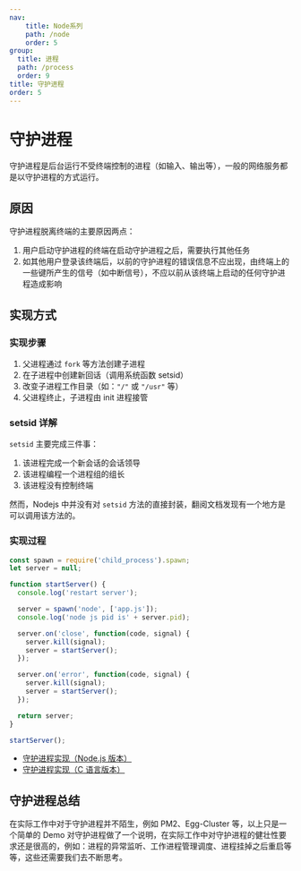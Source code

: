 ```yaml
---
nav:
    title: Node系列
    path: /node
    order: 5
group:
  title: 进程
  path: /process
  order: 9
title: 守护进程
order: 5
---
```


# 守护进程

守护进程是后台运行不受终端控制的进程（如输入、输出等），一般的网络服务都是以守护进程的方式运行。

## 原因

守护进程脱离终端的主要原因两点：

1. 用户启动守护进程的终端在启动守护进程之后，需要执行其他任务
2. 如其他用户登录该终端后，以前的守护进程的错误信息不应出现，由终端上的一些键所产生的信号（如中断信号），不应以前从该终端上启动的任何守护进程造成影响

## 实现方式

### 实现步骤

1. 父进程通过 `fork` 等方法创建子进程
2. 在子进程中创建新回话（调用系统函数 setsid）
3. 改变子进程工作目录（如：`"/"` 或 `"/usr"` 等）
4. 父进程终止，子进程由 init 进程接管

### setsid 详解

`setsid` 主要完成三件事：

1. 该进程完成一个新会话的会话领导
2. 该进程编程一个进程组的组长
3. 该进程没有控制终端

然而，Nodejs 中并没有对 `setsid` 方法的直接封装，翻阅文档发现有一个地方是可以调用该方法的。

### 实现过程

```js
const spawn = require('child_process').spawn;
let server = null;

function startServer() {
  console.log('restart server');

  server = spawn('node', ['app.js']);
  console.log('node js pid is' + server.pid);

  server.on('close', function(code, signal) {
    server.kill(signal);
    server = startServer();
  });

  server.on('error', function(code, signal) {
    server.kill(signal);
    server = startServer();
  });

  return server;
}

startServer();
```

- [守护进程实现（Node.js 版本）](https://cnodejs.org/topic/57adfadf476898b472247eac)
- [守护进程实现（C 语言版本）](https://github.com/ElemeFE/node-interview/blob/master/sections/zh-cn/process.md#%E5%AE%88%E6%8A%A4%E8%BF%9B%E7%A8%8B)

## 守护进程总结

在实际工作中对于守护进程并不陌生，例如 PM2、Egg-Cluster 等，以上只是一个简单的 Demo 对守护进程做了一个说明，在实际工作中对守护进程的健壮性要求还是很高的，例如：进程的异常监听、工作进程管理调度、进程挂掉之后重启等等，这些还需要我们去不断思考。
